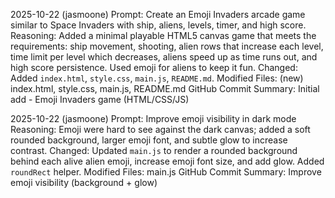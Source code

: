 2025-10-22  (jasmoone)
Prompt: Create an Emoji Invaders arcade game similar to Space Invaders with ship, aliens, levels, timer, and high score.
Reasoning: Added a minimal playable HTML5 canvas game that meets the requirements: ship movement, shooting, alien rows that increase each level, time limit per level which decreases, aliens speed up as time runs out, and high score persistence. Used emoji for aliens to keep it fun.
Changed: Added `index.html`, `style.css`, `main.js`, `README.md`.
Modified Files: (new) index.html, style.css, main.js, README.md
GitHub Commit Summary: Initial add - Emoji Invaders game (HTML/CSS/JS)

2025-10-22  (jasmoone)
Prompt: Improve emoji visibility in dark mode
Reasoning: Emoji were hard to see against the dark canvas; added a soft rounded background, larger emoji font, and subtle glow to increase contrast.
Changed: Updated `main.js` to render a rounded background behind each alive alien emoji, increase emoji font size, and add glow. Added `roundRect` helper.
Modified Files: main.js
GitHub Commit Summary: Improve emoji visibility (background + glow)
